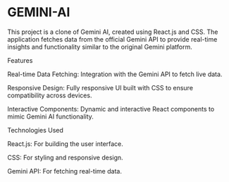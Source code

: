 # GEMINI-AI

This project is a clone of Gemini AI, created using React.js and CSS. The application fetches data from the official Gemini API to provide real-time insights and functionality similar to the original Gemini platform.

Features

Real-time Data Fetching: Integration with the Gemini API to fetch live data.

Responsive Design: Fully responsive UI built with CSS to ensure compatibility across devices.

Interactive Components: Dynamic and interactive React components to mimic Gemini AI functionality.

Technologies Used

React.js: For building the user interface.

CSS: For styling and responsive design.

Gemini API: For fetching real-time data.